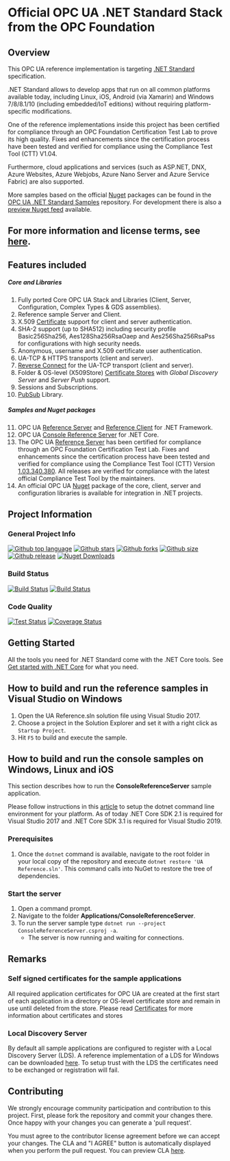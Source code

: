 
# Official OPC UA .NET Standard Stack from the OPC Foundation

## Overview
This OPC UA reference implementation is targeting [.NET Standard](https://docs.microsoft.com/en-us/dotnet/standard/net-standard) specification.

.NET Standard allows to develop apps that run on all common platforms available today, including Linux, iOS, Android (via Xamarin) and Windows 7/8/8.1/10 (including embedded/IoT editions) without requiring platform-specific modifications. 

One of the reference implementations inside this project has been certified for compliance through an OPC Foundation Certification Test Lab to prove its high quality. Fixes and enhancements since the certification process have been tested and verified for compliance using the Compliance Test Tool (CTT) V1.04.

Furthermore, cloud applications and services (such as ASP.NET, DNX, Azure Websites, Azure Webjobs, Azure Nano Server and Azure Service Fabric) are also supported.

More samples based on the official [Nuget](https://www.nuget.org/packages/OPCFoundation.NetStandard.Opc.Ua/) packages can be found in the [OPC UA .NET Standard Samples](https://github.com/OPCFoundation/UA-.NETStandard-Samples) repository. For development there is also a [preview Nuget feed](https://opcfoundation.visualstudio.com/opcua-netstandard/_packaging?_a=feed&feed=opcua-preview%40Local) available.

## For more information and license terms, see [here](http://opcfoundation.github.io/UA-.NETStandard).

## Features included
##### Core and Libraries

1. Fully ported Core OPC UA Stack and Libraries (Client, Server, Configuration, Complex Types & GDS assemblies).
2. Reference sample Server and Client. 
3. X.509 [Certificate](Docs/Certificates.md) support for client and server authentication.
4. SHA-2 support (up to SHA512) including security profile Basic256Sha256, Aes128Sha256RsaOaep and  Aes256Sha256RsaPss for configurations with high security needs.
5. Anonymous, username and X.509 certificate user authentication.
6. UA-TCP & HTTPS transports (client and server).
7. [Reverse Connect](Docs/ReverseConnect.md) for the UA-TCP transport (client and server).
8. Folder & OS-level (X509Store) [Certificate Stores](Docs/Certificates.md) with *Global Discovery Server* and *Server Push* support.
9. Sessions and Subscriptions.
10. [PubSub](Docs/PubSub.md) Library.

##### Samples and Nuget packages

11. OPC UA [Reference Server](Applications/ReferenceServer) and [Reference Client](Applications/ReferenceClient) for .NET Framework.
12. OPC UA [Console Reference Server](Applications/ConsoleReferenceServer) for .NET Core.
13. The OPC UA [Reference Server](Applications/ReferenceServer/README.md) has been certified for compliance through an OPC Foundation Certification Test Lab. Fixes and enhancements since the certification process have been tested and verified for compliance using the Compliance Test Tool (CTT) Version [1.03.340.380](https://opcfoundation.org/developer-tools/certification-test-tools/opc-ua-compliance-test-tool-uactt/). 
    All releases are verified for compliance with the latest official Compliance Test Tool by the maintainers.
14. An official OPC UA [Nuget](https://www.nuget.org/packages/OPCFoundation.NetStandard.Opc.Ua/) package of the core, client, server and configuration libraries is available for integration in .NET projects.

## Project Information

### General Project Info
[![Github top language](https://img.shields.io/github/languages/top/OPCFoundation/UA-.NETStandard)](https://github.com/OPCFoundation/UA-.NETStandard)
[![Github stars](https://img.shields.io/github/stars/OPCFoundation/UA-.NETStandard?style=flat)](https://github.com/OPCFoundation/UA-.NETStandard)
[![Github forks](https://img.shields.io/github/forks/OPCFoundation/UA-.NETStandard?style=flat)](https://github.com/OPCFoundation/UA-.NETStandard)
[![Github size](https://img.shields.io/github/repo-size/OPCFoundation/UA-.NETStandard?style=flat)](https://github.com/OPCFoundation/UA-.NETStandard)
[![Github release](https://img.shields.io/github/v/release/OPCFoundation/UA-.NETStandard?style=flat)](https://github.com/OPCFoundation/UA-.NETStandard/releases)
[![Nuget Downloads](https://img.shields.io/nuget/dt/OPCFoundation.NetStandard.Opc.Ua)](https://www.nuget.org/packages/OPCFoundation.NetStandard.Opc.Ua/)

### Build Status
[![Build Status](https://opcfoundation.visualstudio.com/opcua-netstandard/_apis/build/status/OPCFoundation.UA-.NETStandard?branchName=master)](https://opcfoundation.visualstudio.com/opcua-netstandard/_build/latest?definitionId=11&branchName=master)
[![Build Status](https://img.shields.io/appveyor/build/opcfoundation-org/ua-netstandardlibrary/master?label=Appveyor)](https://ci.appveyor.com/project/opcfoundation-org/ua-netstandardlibrary)

### Code Quality
[![Test Status](https://img.shields.io/azure-devops/tests/opcfoundation/opcua-netstandard/11?style=plastic)](https://opcfoundation.visualstudio.com/opcua-netstandard/_test/analytics?definitionId=11&contextType=build)
[![Coverage Status](https://img.shields.io/azure-devops/coverage/opcfoundation/opcua-netstandard/11/master?style=plastic)](https://codecov.io/gh/OPCFoundation/UA-.NETStandard/branch/master)

## Getting Started
All the tools you need for .NET Standard come with the .NET Core tools. See [Get started with .NET Core](https://docs.microsoft.com/en-us/dotnet/articles/core/getting-started) for what you need.

## How to build and run the reference samples in Visual Studio on Windows

1. Open the UA Reference.sln solution file using Visual Studio 2017.  
2. Choose a project in the Solution Explorer and set it with a right click as `Startup Project`.
3. Hit `F5` to build and execute the sample.

## How to build and run the console samples on Windows, Linux and iOS
This section describes how to run the **ConsoleReferenceServer** sample application.

Please follow instructions in this [article](https://aka.ms/dotnetcoregs) to setup the dotnet command line environment for your platform. As of today .NET Core SDK 2.1 is required for Visual Studio 2017 and .NET Core SDK 3.1 is required for Visual Studio 2019.

### Prerequisites
1. Once the `dotnet` command is available, navigate to the root folder in your local copy of the repository and execute `dotnet restore 'UA Reference.sln'`. This command calls into NuGet to restore the tree of dependencies.

### Start the server 
1. Open a command prompt. 
2. Navigate to the folder **Applications/ConsoleReferenceServer**. 
3. To run the server sample type `dotnet run --project ConsoleReferenceServer.csproj -a`. 
    - The server is now running and waiting for connections. 

## Remarks

### Self signed certificates for the sample applications

All required application certificates for OPC UA are created at the first start of each application in a directory or OS-level certificate store and remain in use until deleted from the store. Please read [Certificates](Docs/Certificates.md) for more information about certificates and stores

### Local Discovery Server

By default all sample applications are configured to register with a Local Discovery Server (LDS). A reference implementation of a LDS for Windows can be downloaded [here](https://opcfoundation.org/developer-tools/developer-kits-unified-architecture/local-discovery-server-lds). To setup trust with the LDS the certificates need to be exchanged or registration will fail.

## Contributing

We strongly encourage community participation and contribution to this project. First, please fork the repository and commit your changes there. Once happy with your changes you can generate a 'pull request'.

You must agree to the contributor license agreement before we can accept your changes. The CLA and "I AGREE" button is automatically displayed when you perform the pull request. You can preview CLA [here](https://opcfoundation.org/license/cla/ContributorLicenseAgreementv1.0.pdf).
